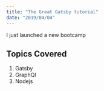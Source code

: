 ```yaml
---
title: "The Great Gatsby tutorial"
date: "2019/04/04"
---
```


I just launched a new bootcamp

## Topics Covered

1. Gatsby
2. GraphQl
3. Nodejs
